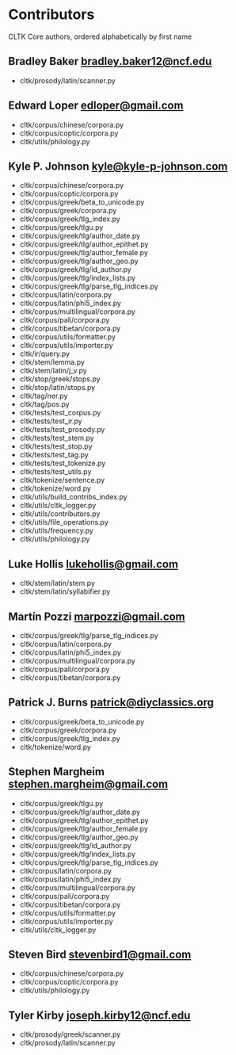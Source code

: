 # Contributors
CLTK Core authors, ordered alphabetically by first name

## Bradley Baker <bradley.baker12@ncf.edu>
* cltk/prosody/latin/scanner.py

## Edward Loper <edloper@gmail.com>
* cltk/corpus/chinese/corpora.py
* cltk/corpus/coptic/corpora.py
* cltk/utils/philology.py

## Kyle P. Johnson <kyle@kyle-p-johnson.com>
* cltk/corpus/chinese/corpora.py
* cltk/corpus/coptic/corpora.py
* cltk/corpus/greek/beta_to_unicode.py
* cltk/corpus/greek/corpora.py
* cltk/corpus/greek/tlg_index.py
* cltk/corpus/greek/tlgu.py
* cltk/corpus/greek/tlg/author_date.py
* cltk/corpus/greek/tlg/author_epithet.py
* cltk/corpus/greek/tlg/author_female.py
* cltk/corpus/greek/tlg/author_geo.py
* cltk/corpus/greek/tlg/id_author.py
* cltk/corpus/greek/tlg/index_lists.py
* cltk/corpus/greek/tlg/parse_tlg_indices.py
* cltk/corpus/latin/corpora.py
* cltk/corpus/latin/phi5_index.py
* cltk/corpus/multilingual/corpora.py
* cltk/corpus/pali/corpora.py
* cltk/corpus/tibetan/corpora.py
* cltk/corpus/utils/formatter.py
* cltk/corpus/utils/importer.py
* cltk/ir/query.py
* cltk/stem/lemma.py
* cltk/stem/latin/j_v.py
* cltk/stop/greek/stops.py
* cltk/stop/latin/stops.py
* cltk/tag/ner.py
* cltk/tag/pos.py
* cltk/tests/test_corpus.py
* cltk/tests/test_ir.py
* cltk/tests/test_prosody.py
* cltk/tests/test_stem.py
* cltk/tests/test_stop.py
* cltk/tests/test_tag.py
* cltk/tests/test_tokenize.py
* cltk/tests/test_utils.py
* cltk/tokenize/sentence.py
* cltk/tokenize/word.py
* cltk/utils/build_contribs_index.py
* cltk/utils/cltk_logger.py
* cltk/utils/contributors.py
* cltk/utils/file_operations.py
* cltk/utils/frequency.py
* cltk/utils/philology.py

## Luke Hollis <lukehollis@gmail.com>
* cltk/stem/latin/stem.py
* cltk/stem/latin/syllabifier.py

## Martín Pozzi <marpozzi@gmail.com>
* cltk/corpus/greek/tlg/parse_tlg_indices.py
* cltk/corpus/latin/corpora.py
* cltk/corpus/latin/phi5_index.py
* cltk/corpus/multilingual/corpora.py
* cltk/corpus/pali/corpora.py
* cltk/corpus/tibetan/corpora.py

## Patrick J. Burns <patrick@diyclassics.org>
* cltk/corpus/greek/beta_to_unicode.py
* cltk/corpus/greek/corpora.py
* cltk/corpus/greek/tlg_index.py
* cltk/tokenize/word.py

## Stephen Margheim <stephen.margheim@gmail.com>
* cltk/corpus/greek/tlgu.py
* cltk/corpus/greek/tlg/author_date.py
* cltk/corpus/greek/tlg/author_epithet.py
* cltk/corpus/greek/tlg/author_female.py
* cltk/corpus/greek/tlg/author_geo.py
* cltk/corpus/greek/tlg/id_author.py
* cltk/corpus/greek/tlg/index_lists.py
* cltk/corpus/greek/tlg/parse_tlg_indices.py
* cltk/corpus/latin/corpora.py
* cltk/corpus/latin/phi5_index.py
* cltk/corpus/multilingual/corpora.py
* cltk/corpus/pali/corpora.py
* cltk/corpus/tibetan/corpora.py
* cltk/corpus/utils/formatter.py
* cltk/corpus/utils/importer.py
* cltk/utils/cltk_logger.py

## Steven Bird <stevenbird1@gmail.com>
* cltk/corpus/chinese/corpora.py
* cltk/corpus/coptic/corpora.py
* cltk/utils/philology.py

## Tyler Kirby <joseph.kirby12@ncf.edu>
* cltk/prosody/greek/scanner.py
* cltk/prosody/latin/scanner.py

